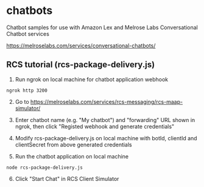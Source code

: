 # chatbots
Chatbot samples for use with Amazon Lex and Melrose Labs Conversational Chatbot services

https://melroselabs.com/services/conversational-chatbots/

## RCS tutorial (rcs-package-delivery.js)

1. Run ngrok on local machine for chatbot application webhook

`ngrok http 3200`

2. Go to https://melroselabs.com/services/rcs-messaging/rcs-maap-simulator/

3. Enter chatbot name (e.g. "My chatbot") and "forwarding" URL shown in ngrok, then click "Registed webhook and generate credentials"

4. Modify rcs-package-delivery.js on local machine with botId, clientId and clientSecret from above generated credentials

5. Run the chatbot application on local machine

`node rcs-package-delivery.js`

6. Click "Start Chat" in RCS Client Simulator
